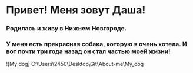 # Привет! Меня зовут Даша!

### Родилась и живу в Нижнем Новгороде.
### У меня есть прекрасная собака, которую я очень хотела. И вот почти три года назад он стал частью моей жизни!

![My dog] C:\Users\2450\Desktop\Git\About-me\My_dog
